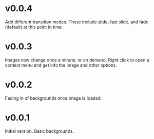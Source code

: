 # v0.0.4
Add different transition modes. These include slide, fast slide, and fade (default) at this point in time.

# v0.0.3
Images now change once a minute, or on demand. Right click to open a context menu and get info the image and other options.

# v0.0.2
Fading in of backgrounds once image is loaded.

# v0.0.1
Initial version. Basic backgrounds.